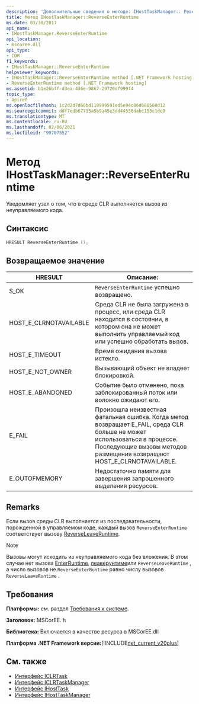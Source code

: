 ```yaml
---
description: 'Дополнительные сведения о методе: IHostTaskManager:: Реверсинтеррунтиме'
title: Метод IHostTaskManager::ReverseEnterRuntime
ms.date: 03/30/2017
api_name:
- IHostTaskManager.ReverseEnterRuntime
api_location:
- mscoree.dll
api_type:
- COM
f1_keywords:
- IHostTaskManager::ReverseEnterRuntime
helpviewer_keywords:
- IHostTaskManager::ReverseEnterRuntime method [.NET Framework hosting]
- ReverseEnterRuntime method [.NET Framework hosting]
ms.assetid: b1e26bff-d3ea-436e-9867-29720df999f4
topic_type:
- apiref
ms.openlocfilehash: 1c2d2d7d60bd110999591ed5e94c86d680560d12
ms.sourcegitcommit: ddf7edb67715a5b9a45e3dd44536dabc153c1de0
ms.translationtype: MT
ms.contentlocale: ru-RU
ms.lasthandoff: 02/06/2021
ms.locfileid: "99707552"
---
```

# <a name="ihosttaskmanagerreverseenterruntime-method"></a>Метод IHostTaskManager::ReverseEnterRuntime

Уведомляет узел о том, что в среде CLR выполняется вызов из неуправляемого кода.  
  
## <a name="syntax"></a>Синтаксис  
  
```cpp  
HRESULT ReverseEnterRuntime ();  
```  
  
## <a name="return-value"></a>Возвращаемое значение  
  
|HRESULT|Описание:|  
|-------------|-----------------|  
|S_OK|`ReverseEnterRuntime` успешно возвращено.|  
|HOST_E_CLRNOTAVAILABLE|Среда CLR не была загружена в процесс, или среда CLR находится в состоянии, в котором она не может выполнить управляемый код или успешно обработать вызов.|  
|HOST_E_TIMEOUT|Время ожидания вызова истекло.|  
|HOST_E_NOT_OWNER|Вызывающий объект не владеет блокировкой.|  
|HOST_E_ABANDONED|Событие было отменено, пока заблокированный поток или волокно ожидают его.|  
|E_FAIL|Произошла неизвестная фатальная ошибка. Когда метод возвращает E_FAIL, среда CLR больше не может использоваться в процессе. Последующие вызовы методов размещения возвращают HOST_E_CLRNOTAVAILABLE.|  
|E_OUTOFMEMORY|Недостаточно памяти для завершения запрошенного выделения ресурсов.|  
  
## <a name="remarks"></a>Remarks  

 Если вызов среды CLR выполняется из последовательности, порожденной в управляемом коде, каждый вызов `ReverseEnterRuntime` соответствует вызову [ReverseLeaveRuntime](ihosttaskmanager-reverseleaveruntime-method.md).  
  
> [!NOTE]
> Вызовы могут исходить из неуправляемого кода без вложения. В этом случае нет вызова [EnterRuntime](ihosttaskmanager-enterruntime-method.md), [леаверунтиме](ihosttaskmanager-leaveruntime-method.md)или `ReverseLeaveRuntime` , а число вызовов не `ReverseEnterRuntime` равно числу вызовов `ReverseLeaveRuntime` .  
  
## <a name="requirements"></a>Требования  

 **Платформы:** см. раздел [Требования к системе](../../get-started/system-requirements.md).  
  
 **Заголовок:** MSCorEE. h  
  
 **Библиотека:** Включается в качестве ресурса в MSCorEE.dll  
  
 **Платформа .NET Framework версии:**[!INCLUDE[net_current_v20plus](../../../../includes/net-current-v20plus-md.md)]  
  
## <a name="see-also"></a>См. также

- [Интерфейс ICLRTask](iclrtask-interface.md)
- [Интерфейс ICLRTaskManager](iclrtaskmanager-interface.md)
- [Интерфейс IHostTask](ihosttask-interface.md)
- [Интерфейс IHostTaskManager](ihosttaskmanager-interface.md)
